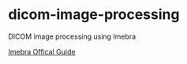 # dicom-image-processing
DICOM image processing using Imebra

[Imebra Offical Guide](https://imebra.com/wp-content/uploads/documentation/html/quick_tour.html)
